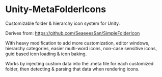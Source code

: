 # Unity-MetaFolderIcons
 Customizable folder & hierarchy icon system for Unity.

Derives from:
https://github.com/SeaeeesSan/SimpleFolderIcon

With heavy modification to add more customization, editor windows, hierarchy categories, easier multi-word icons, non-case sensitive icons, guid based icon loading & icon baking.

Works by injecting custom data into the .meta file for each customized folder, then detecting & parsing that data when rendering icons.
